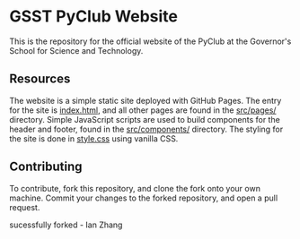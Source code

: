 GSST PyClub Website
===================

This is the repository for the official website of the PyClub at the Governor's
School for Science and Technology.

## Resources

The website is a simple static site deployed with GitHub Pages. The entry for
the site is [index.html](index.html), and all other pages are found in the
[src/pages/](src/pages/) directory. Simple JavaScript scripts are used to build
components for the header and footer, found in the
[src/components/](src/components/) directory. The styling for the site is done
in [style.css](src/style.css) using vanilla CSS.

## Contributing

To contribute, fork this repository, and clone the fork onto your own machine.
Commit your changes to the forked repository, and open a pull request.

sucessfully forked - Ian Zhang
